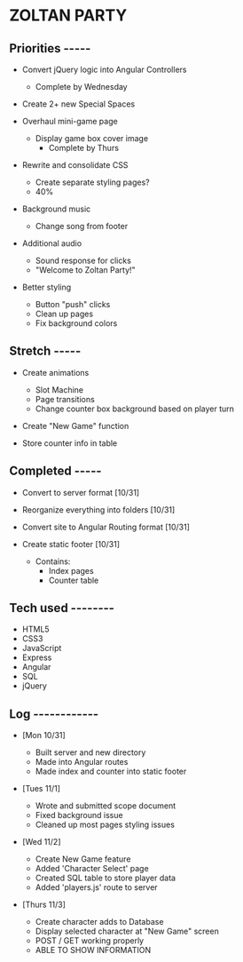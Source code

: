 # ZOLTAN PARTY

## Priorities -----

- Convert jQuery logic into Angular Controllers
  - Complete by Wednesday

- Create 2+ new Special Spaces

- Overhaul mini-game page
  - Display game box cover image
    - Complete by Thurs

- Rewrite and consolidate CSS
  - Create separate styling pages?
  - 40%

- Background music
  - Change song from footer

- Additional audio
  - Sound response for clicks
  - "Welcome to Zoltan Party!"

- Better styling
  - Button "push" clicks
  - Clean up pages
  - Fix background colors

## Stretch -----
- Create animations
  - Slot Machine
  - Page transitions
  - Change counter box background based on player turn

- Create "New Game" function

- Store counter info in table


## Completed -----
- Convert to server format [10/31]

- Reorganize everything into folders [10/31]

- Convert site to Angular Routing format [10/31]

- Create static footer [10/31]
  - Contains:
    - Index pages
    - Counter table

## Tech used --------
- HTML5
- CSS3
- JavaScript
- Express
- Angular
- SQL
- jQuery


## Log ------------
- [Mon 10/31]
  - Built server and new directory
  - Made into Angular routes
  - Made index and counter into static footer

- [Tues 11/1]
  - Wrote and submitted scope document
  - Fixed background issue
  - Cleaned up most pages styling issues

- [Wed 11/2]
  - Create New Game feature
  - Added 'Character Select' page
  - Created SQL table to store player data
  - Added 'players.js' route to server

- [Thurs 11/3]
  - Create character adds to Database
  - Display selected character at "New Game" screen
  - POST / GET working properly
  - ABLE TO SHOW INFORMATION
